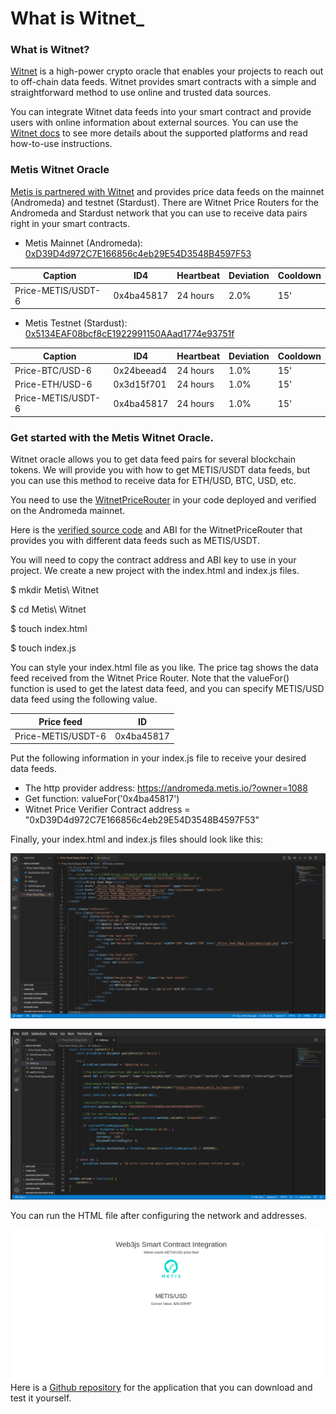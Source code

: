 # What is Witnet\_

### What is Witnet? <a href="#_3kwo0ui623c3" id="_3kwo0ui623c3"></a>

[Witnet](https://witnet.io/) is a high-power crypto oracle that enables your projects to reach out to off-chain data feeds. Witnet provides smart contracts with a simple and straightforward method to use online and trusted data sources.

You can integrate Witnet data feeds into your smart contract and provide users with online information about external sources. You can use the [Witnet docs](https://docs.witnet.io/) to see more details about the supported platforms and read how-to-use instructions.

### Metis Witnet Oracle <a href="#_pgezbachtdpv" id="_pgezbachtdpv"></a>

[Metis is partnered with Witnet](https://docs.witnet.io/smart-contracts/supported-chains) and provides price data feeds on the mainnet (Andromeda) and testnet (Stardust). There are Witnet Price Routers for the Andromeda and Stardust network that you can use to receive data pairs right in your smart contracts.

* Metis Mainnet (Andromeda): [0xD39D4d972C7E166856c4eb29E54D3548B4597F53](https://andromeda-explorer.metis.io/address/0xD39D4d972C7E166856c4eb29E54D3548B4597F53/read-contract)

| Caption            | ID4        | Heartbeat | Deviation | Cooldown |
| ------------------ | ---------- | --------- | --------- | -------- |
| Price-METIS/USDT-6 | 0x4ba45817 | 24 hours  | 2.0%      | 15'      |

* Metis Testnet (Stardust): [0x5134EAF08bcf8cE1922991150AAad1774e93751f](https://stardust-explorer.metis.io/address/0x5134EAF08bcf8cE1922991150AAad1774e93751f/transactions)

| Caption            | ID4        | Heartbeat | Deviation | Cooldown |
| ------------------ | ---------- | --------- | --------- | -------- |
| Price-BTC/USD-6    | 0x24beead4 | 24 hours  | 1.0%      | 15'      |
| Price-ETH/USD-6    | 0x3d15f701 | 24 hours  | 1.0%      | 15'      |
| Price-METIS/USDT-6 | 0x4ba45817 | 24 hours  | 1.0%      | 15'      |

### Get started with the Metis Witnet Oracle. <a href="#_fjcj61hj56ze" id="_fjcj61hj56ze"></a>

Witnet oracle allows you to get data feed pairs for several blockchain tokens. We will provide you with how to get METIS/USDT data feeds, but you can use this method to receive data for ETH/USD, BTC, USD, etc.

You need to use the [WitnetPriceRouter](https://andromeda-explorer.metis.io/address/0xD39D4d972C7E166856c4eb29E54D3548B4597F53/read-contract) in your code deployed and verified on the Andromeda mainnet.

Here is the [verified source code](https://andromeda-explorer.metis.io/address/0xD39D4d972C7E166856c4eb29E54D3548B4597F53/contracts) and ABI for the WitnetPriceRouter that provides you with different data feeds such as METIS/USDT.

You will need to copy the contract address and ABI key to use in your project. We create a new project with the index.html and index.js files.

$ mkdir Metis\ Witnet

$ cd Metis\ Witnet

$ touch index.html

$ touch index.js

You can style your index.html file as you like. The price tag shows the data feed received from the Witnet Price Router. Note that the valueFor() function is used to get the latest data feed, and you can specify METIS/USD data feed using the following value.

| Price feed         | ID         |
| ------------------ | ---------- |
| Price-METIS/USDT-6 | 0x4ba45817 |

Put the following information in your index.js file to receive your desired data feeds.

* The http provider address: https://andromeda.metis.io/?owner=1088
* Get function: valueFor('0x4ba45817')
* Witnet Price Verifier Contract address = "0xD39D4d972C7E166856c4eb29E54D3548B4597F53"

Finally, your index.html and index.js files should look like this:

![](<../.gitbook/assets/0 (11)>)

![](<../.gitbook/assets/1 (6)>)

You can run the HTML file after configuring the network and addresses.

![](<../.gitbook/assets/2 (9)>)Here is a [Github repository](https://github.com/Metisdvlpr/Metis-Witnet) for the application that you can download and test it yourself.

